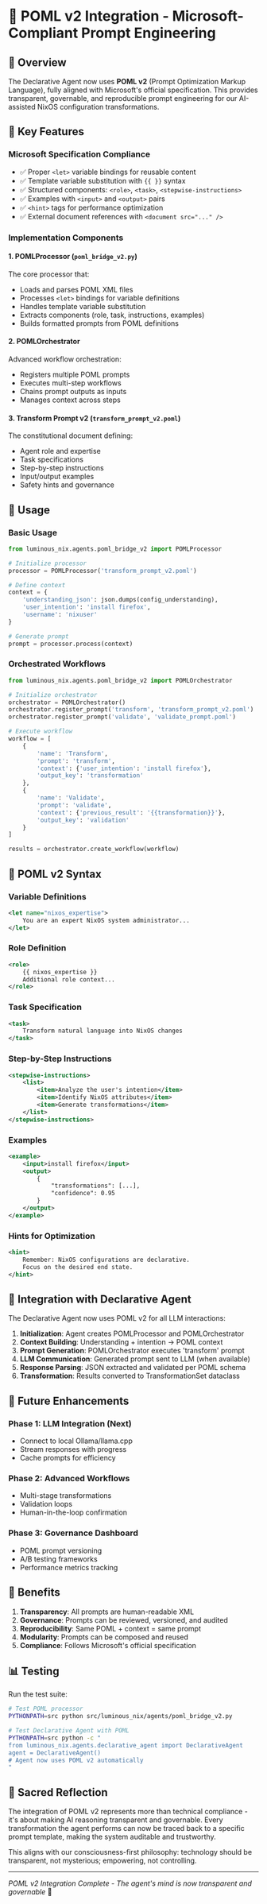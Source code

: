 # 📜 POML v2 Integration - Microsoft-Compliant Prompt Engineering

## 🌟 Overview

The Declarative Agent now uses **POML v2** (Prompt Optimization Markup Language), fully aligned with Microsoft's official specification. This provides transparent, governable, and reproducible prompt engineering for our AI-assisted NixOS configuration transformations.

## 🎯 Key Features

### Microsoft Specification Compliance
- ✅ Proper `<let>` variable bindings for reusable content
- ✅ Template variable substitution with `{{ }}` syntax
- ✅ Structured components: `<role>`, `<task>`, `<stepwise-instructions>`
- ✅ Examples with `<input>` and `<output>` pairs
- ✅ `<hint>` tags for performance optimization
- ✅ External document references with `<document src="..." />`

### Implementation Components

#### 1. POMLProcessor (`poml_bridge_v2.py`)
The core processor that:
- Loads and parses POML XML files
- Processes `<let>` bindings for variable definitions
- Handles template variable substitution
- Extracts components (role, task, instructions, examples)
- Builds formatted prompts from POML definitions

#### 2. POMLOrchestrator
Advanced workflow orchestration:
- Registers multiple POML prompts
- Executes multi-step workflows
- Chains prompt outputs as inputs
- Manages context across steps

#### 3. Transform Prompt v2 (`transform_prompt_v2.poml`)
The constitutional document defining:
- Agent role and expertise
- Task specifications
- Step-by-step instructions
- Input/output examples
- Safety hints and governance

## 🔧 Usage

### Basic Usage
```python
from luminous_nix.agents.poml_bridge_v2 import POMLProcessor

# Initialize processor
processor = POMLProcessor('transform_prompt_v2.poml')

# Define context
context = {
    'understanding_json': json.dumps(config_understanding),
    'user_intention': 'install firefox',
    'username': 'nixuser'
}

# Generate prompt
prompt = processor.process(context)
```

### Orchestrated Workflows
```python
from luminous_nix.agents.poml_bridge_v2 import POMLOrchestrator

# Initialize orchestrator
orchestrator = POMLOrchestrator()
orchestrator.register_prompt('transform', 'transform_prompt_v2.poml')
orchestrator.register_prompt('validate', 'validate_prompt.poml')

# Execute workflow
workflow = [
    {
        'name': 'Transform',
        'prompt': 'transform',
        'context': {'user_intention': 'install firefox'},
        'output_key': 'transformation'
    },
    {
        'name': 'Validate',
        'prompt': 'validate',
        'context': {'previous_result': '{{transformation}}'},
        'output_key': 'validation'
    }
]

results = orchestrator.create_workflow(workflow)
```

## 📝 POML v2 Syntax

### Variable Definitions
```xml
<let name="nixos_expertise">
    You are an expert NixOS system administrator...
</let>
```

### Role Definition
```xml
<role>
    {{ nixos_expertise }}
    Additional role context...
</role>
```

### Task Specification
```xml
<task>
    Transform natural language into NixOS changes
</task>
```

### Step-by-Step Instructions
```xml
<stepwise-instructions>
    <list>
        <item>Analyze the user's intention</item>
        <item>Identify NixOS attributes</item>
        <item>Generate transformations</item>
    </list>
</stepwise-instructions>
```

### Examples
```xml
<example>
    <input>install firefox</input>
    <output>
        {
            "transformations": [...],
            "confidence": 0.95
        }
    </output>
</example>
```

### Hints for Optimization
```xml
<hint>
    Remember: NixOS configurations are declarative.
    Focus on the desired end state.
</hint>
```

## 🚀 Integration with Declarative Agent

The Declarative Agent now uses POML v2 for all LLM interactions:

1. **Initialization**: Agent creates POMLProcessor and POMLOrchestrator
2. **Context Building**: Understanding + intention → POML context
3. **Prompt Generation**: POMLOrchestrator executes 'transform' prompt
4. **LLM Communication**: Generated prompt sent to LLM (when available)
5. **Response Parsing**: JSON extracted and validated per POML schema
6. **Transformation**: Results converted to TransformationSet dataclass

## 🔮 Future Enhancements

### Phase 1: LLM Integration (Next)
- Connect to local Ollama/llama.cpp
- Stream responses with progress
- Cache prompts for efficiency

### Phase 2: Advanced Workflows
- Multi-stage transformations
- Validation loops
- Human-in-the-loop confirmation

### Phase 3: Governance Dashboard
- POML prompt versioning
- A/B testing frameworks
- Performance metrics tracking

## 🎯 Benefits

1. **Transparency**: All prompts are human-readable XML
2. **Governance**: Prompts can be reviewed, versioned, and audited
3. **Reproducibility**: Same POML + context = same prompt
4. **Modularity**: Prompts can be composed and reused
5. **Compliance**: Follows Microsoft's official specification

## 📊 Testing

Run the test suite:
```bash
# Test POML processor
PYTHONPATH=src python src/luminous_nix/agents/poml_bridge_v2.py

# Test Declarative Agent with POML
PYTHONPATH=src python -c "
from luminous_nix.agents.declarative_agent import DeclarativeAgent
agent = DeclarativeAgent()
# Agent now uses POML v2 automatically
"
```

## 🌊 Sacred Reflection

The integration of POML v2 represents more than technical compliance - it's about making AI reasoning transparent and governable. Every transformation the agent performs can now be traced back to a specific prompt template, making the system auditable and trustworthy.

This aligns with our consciousness-first philosophy: technology should be transparent, not mysterious; empowering, not controlling.

---

*POML v2 Integration Complete - The agent's mind is now transparent and governable* 🌟